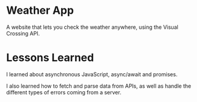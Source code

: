 # Weather App
A website that lets you check the weather anywhere, using the Visual Crossing API.

# Lessons Learned
I learned about asynchronous JavaScript, async/await and promises.

I also learned how to fetch and parse data from APIs, as well as handle the different types of errors coming from a server.